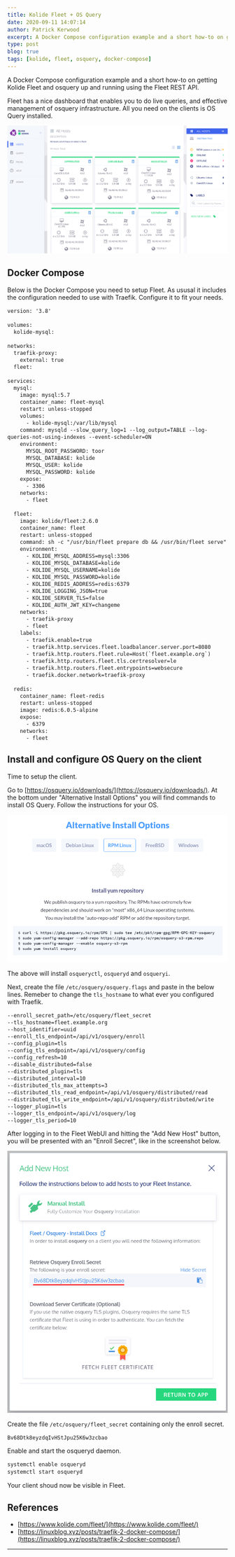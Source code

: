 ```yaml
---
title: Kolide Fleet + OS Query
date: 2020-09-11 14:07:14
author: Patrick Kerwood
excerpt: A Docker Compose configuration example and a short how-to on getting Kolide Fleet and osquery up and running using the Fleet REST API.
type: post
blog: true
tags: [kolide, fleet, osquery, docker-compose]
--- 
```

A Docker Compose configuration example and a short how-to on getting Kolide Fleet and osquery up and running using the Fleet REST API.

Fleet has a nice dashboard that enables you to do live queries, and effective management of osquery infrastructure. All you need on the clients is OS Query installed.

![](./dashboard-screenshot.png)


## Docker Compose
Below is the Docker Compose you need to setup Fleet. As ususal it includes the configuration needed to use with Traefik. Configure it to fit your needs.

```yaml{20,23,38,42,49}
version: '3.8'

volumes:
  kolide-mysql:

networks:
  traefik-proxy:
    external: true
  fleet:

services:
  mysql:
    image: mysql:5.7
    container_name: fleet-mysql
    restart: unless-stopped
    volumes:
      - kolide-mysql:/var/lib/mysql
    command: mysqld --slow_query_log=1 --log_output=TABLE --log-queries-not-using-indexes --event-scheduler=ON
    environment:
      MYSQL_ROOT_PASSWORD: toor
      MYSQL_DATABASE: kolide
      MYSQL_USER: kolide
      MYSQL_PASSWORD: kolide
    expose:
      - 3306
    networks:
      - fleet

  fleet:
    image: kolide/fleet:2.6.0
    container_name: fleet
    restart: unless-stopped
    command: sh -c "/usr/bin/fleet prepare db && /usr/bin/fleet serve"
    environment:
      - KOLIDE_MYSQL_ADDRESS=mysql:3306
      - KOLIDE_MYSQL_DATABASE=kolide
      - KOLIDE_MYSQL_USERNAME=kolide
      - KOLIDE_MYSQL_PASSWORD=kolide
      - KOLIDE_REDIS_ADDRESS=redis:6379
      - KOLIDE_LOGGING_JSON=true
      - KOLIDE_SERVER_TLS=false
      - KOLIDE_AUTH_JWT_KEY=changeme
    networks:
      - traefik-proxy
      - fleet
    labels:
      - traefik.enable=true
      - traefik.http.services.fleet.loadbalancer.server.port=8080
      - traefik.http.routers.fleet.rule=Host(`fleet.example.org`)
      - traefik.http.routers.fleet.tls.certresolver=le
      - traefik.http.routers.fleet.entrypoints=websecure
      - traefik.docker.network=traefik-proxy

  redis:
    container_name: fleet-redis
    restart: unless-stopped
    image: redis:6.0.5-alpine
    expose:
      - 6379
    networks:
      - fleet
```

## Install and configure OS Query on the client

Time to setup the client.

Go to [https://osquery.io/downloads/](https://osquery.io/downloads/). At the bottom under "Alternative Install Options" you will find commands to install OS Query. Follow the instructions for your OS.

![](./install-osquery.png)

The above will install `osqueryctl`, `osqueryd` and `osqueryi`.

Next, create the file `/etc/osquery/osquery.flags` and paste in the below lines. Remeber to change the `tls_hostname` to what ever you configured with Traefik.

```sh{2}
--enroll_secret_path=/etc/osquery/fleet_secret
--tls_hostname=fleet.example.org
--host_identifier=uuid
--enroll_tls_endpoint=/api/v1/osquery/enroll
--config_plugin=tls
--config_tls_endpoint=/api/v1/osquery/config
--config_refresh=10
--disable_distributed=false
--distributed_plugin=tls
--distributed_interval=10
--distributed_tls_max_attempts=3
--distributed_tls_read_endpoint=/api/v1/osquery/distributed/read
--distributed_tls_write_endpoint=/api/v1/osquery/distributed/write
--logger_plugin=tls
--logger_tls_endpoint=/api/v1/osquery/log
--logger_tls_period=10
```

After logging in to the Fleet WebUI and hitting the "Add New Host" button, you will be presented with an "Enroll Secret", like in the screenshot below.

![](./secret-osquery.png)

Create the file `/etc/osquery/fleet_secret` containing only the enroll secret.
```sh
Bv68Dtk8eyzdqIvHStJpu25K6w3zcbao
```

Enable and start the osqueryd daemon.
```sh
systemctl enable osqueryd
systemctl start osqueryd
```

Your client shoud now be visible in Fleet.

## References
- [https://www.kolide.com/fleet/](https://www.kolide.com/fleet/)
- [https://linuxblog.xyz/posts/traefik-2-docker-compose/](https://linuxblog.xyz/posts/traefik-2-docker-compose/)
---